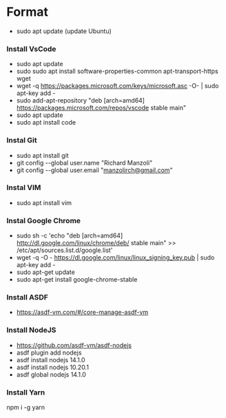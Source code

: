 # Format
- sudo apt update (update Ubuntu)

### Install VsCode
- sudo apt update
- sudo sudo apt install software-properties-common apt-transport-https wget
- wget -q https://packages.microsoft.com/keys/microsoft.asc -O- | sudo apt-key add -
- sudo add-apt-repository "deb [arch=amd64] https://packages.microsoft.com/repos/vscode stable main"
- sudo apt update
- sudo apt install code

### Instal Git
- sudo apt install git
- git config --global user.name "Richard Manzoli"
- git config --global user.email "manzolirch@gmail.com"

### Instal VIM
- sudo apt install vim

### Instal Google Chrome
- sudo sh -c 'echo "deb [arch=amd64] http://dl.google.com/linux/chrome/deb/ stable main" >> /etc/apt/sources.list.d/google.list'
- wget -q -O - https://dl.google.com/linux/linux_signing_key.pub | sudo apt-key add -
- sudo apt-get update
- sudo apt-get install google-chrome-stable

### Install ASDF
- https://asdf-vm.com/#/core-manage-asdf-vm

### Install NodeJS
- https://github.com/asdf-vm/asdf-nodejs
- asdf plugin add nodejs
- asdf install nodejs 14.1.0
- asdf install nodejs 10.20.1
- asdf global nodejs 14.1.0

### Install Yarn
npm i -g yarn
